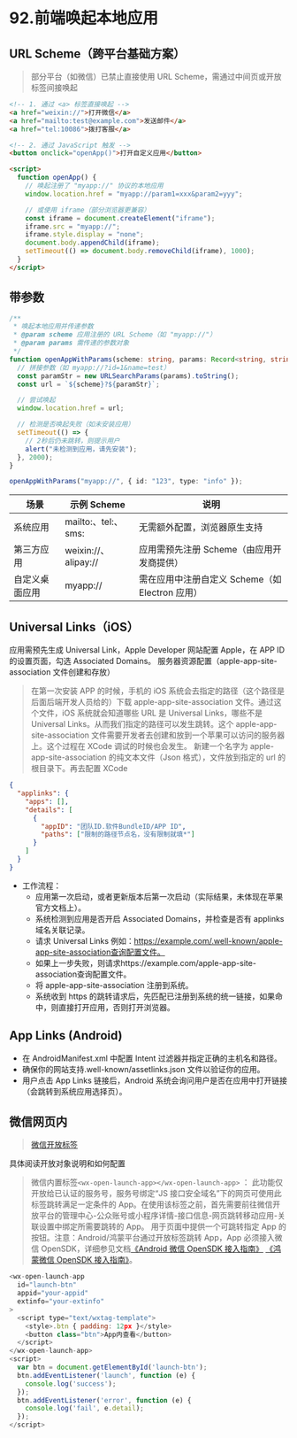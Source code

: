 # 92.前端唤起本地应用

## URL Scheme（跨平台基础方案）

> 部分平台（如微信）已禁止直接使用 URL Scheme，需通过中间页或开放标签间接唤起

```html
<!-- 1. 通过 <a> 标签直接唤起 -->
<a href="weixin://">打开微信</a>
<a href="mailto:test@example.com">发送邮件</a>
<a href="tel:10086">拨打客服</a>

<!-- 2. 通过 JavaScript 触发 -->
<button onclick="openApp()">打开自定义应用</button>

<script>
  function openApp() {
    // 唤起注册了 "myapp://" 协议的本地应用
    window.location.href = "myapp://param1=xxx&param2=yyy";

    // 或使用 iframe（部分浏览器更兼容）
    const iframe = document.createElement("iframe");
    iframe.src = "myapp://";
    iframe.style.display = "none";
    document.body.appendChild(iframe);
    setTimeout(() => document.body.removeChild(iframe), 1000);
  }
</script>
```

## 带参数

```typescript
/**
 * 唤起本地应用并传递参数
 * @param scheme 应用注册的 URL Scheme（如 "myapp://"）
 * @param params 需传递的参数对象
 */
function openAppWithParams(scheme: string, params: Record<string, string>) {
  // 拼接参数（如 myapp://?id=1&name=test）
  const paramStr = new URLSearchParams(params).toString();
  const url = `${scheme}?${paramStr}`;

  // 尝试唤起
  window.location.href = url;

  // 检测是否唤起失败（如未安装应用）
  setTimeout(() => {
    // 2秒后仍未跳转，则提示用户
    alert("未检测到应用，请先安装");
  }, 2000);
}

openAppWithParams("myapp://", { id: "123", type: "info" });
```

| 场景           | 示例 Scheme          | 说明                                            |
| -------------- | -------------------- | ----------------------------------------------- |
| 系统应用       | mailto:、tel:、sms:  | 无需额外配置，浏览器原生支持                    |
| 第三方应用     | weixin://、alipay:// | 应用需预先注册 Scheme（由应用开发商提供）       |
| 自定义桌面应用 | myapp://             | 需在应用中注册自定义 Scheme（如 Electron 应用） |

## Universal Links（iOS）

应用需预先生成 Universal Link，Apple Developer 网站配置 Apple，在 APP ID 的设置页面，勾选 Associated Domains。
服务器资源配置（apple-app-site-association 文件创建和存放）

> 在第一次安装 APP 的时候，手机的 iOS 系统会去指定的路径（这个路径是后面后端开发人员给的）下载 apple-app-site-association 文件。通过这个文件，iOS 系统就会知道哪些 URL 是 Universal Links，哪些不是 Universal Links。从而我们指定的路径可以发生跳转。这个 apple-app-site-association 文件需要开发者去创建和放到一个苹果可以访问的服务器上。这个过程在 XCode 调试的时候也会发生。
> 新建一个名字为 apple-app-site-association 的纯文本文件（Json 格式），文件放到指定的 url 的根目录下。再去配置 XCode

```json
{
  "applinks": {
    "apps": [],
    "details": [
      {
        "appID": "团队ID.软件BundleID/APP ID",
        "paths": ["限制的路径节点名，没有限制就填*"]
      }
    ]
  }
}
```

- 工作流程：
  - 应用第一次启动，或者更新版本后第一次启动（实际结果，未体现在苹果官方文档上）。
  - 系统检测到应用是否开启 Associated Domains，并检查是否有 applinks 域名关联记录。
  - 请求 Universal Links 例如：https://example.com/.well-known/apple-app-site-association查询配置文件。
  - 如果上一步失败，则请求https://example.com/apple-app-site-association查询配置文件。
  - 将 apple-app-site-association 注册到系统。
  - 系统收到 https 的跳转请求后，先匹配已注册到系统的统一链接，如果命中，则直接打开应用，否则打开浏览器。

## App Links (Android)

- 在 AndroidManifest.xml 中配置 Intent 过滤器并指定正确的主机名和路径。
- 确保你的网站支持.well-known/assetlinks.json 文件以验证你的应用。
- 用户点击 App Links 链接后，Android 系统会询问用户是否在应用中打开链接（会跳转到系统应用选择页）。

## 微信网页内

> [微信开放标签](https://developers.weixin.qq.com/doc/service/guide/h5/opentag.html#%E5%BC%80%E6%94%BE%E6%A0%87%E7%AD%BE%E4%BD%BF%E7%94%A8%E8%AF%B4%E6%98%8E)

具体阅读开放对象说明和如何配置

> 微信内置标签`<wx-open-launch-app></wx-open-launch-app>` ： 此功能仅开放给已认证的服务号，服务号绑定“JS 接口安全域名”下的网页可使用此标签跳转满足一定条件的 App。在使用该标签之前，首先需要前往微信开放平台的管理中心-公众账号或小程序详情-接口信息-网页跳转移动应用-关联设置中绑定所需要跳转的 App。
> 用于页面中提供一个可跳转指定 App 的按钮。注意：Android/鸿蒙平台通过开放标签跳转 App，App 必须接入微信 OpenSDK，详细参见文档[《Android 微信 OpenSDK 接入指南》](https://developers.weixin.qq.com/doc/oplatform/Mobile_App/Access_Guide/Android.html) [《鸿蒙微信 OpenSDK 接入指南》](https://developers.weixin.qq.com/doc/oplatform/Mobile_App/Access_Guide/ohos.html)。

```js
<wx-open-launch-app
  id="launch-btn"
  appid="your-appid"
  extinfo="your-extinfo"
>
  <script type="text/wxtag-template">
    <style>.btn { padding: 12px }</style>
    <button class="btn">App内查看</button>
  </script>
</wx-open-launch-app>
<script>
  var btn = document.getElementById('launch-btn');
  btn.addEventListener('launch', function (e) {
    console.log('success');
  });
  btn.addEventListener('error', function (e) {
    console.log('fail', e.detail);
  });
</script>
```
